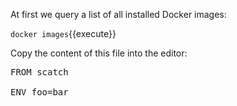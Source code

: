At first we query a list of all installed Docker images:

`docker images`{{execute}}

Copy the content of this file into the editor:

<pre class="file" data-filename="Dockerfile" data-target="replace">FROM scatch

ENV foo=bar
</pre>